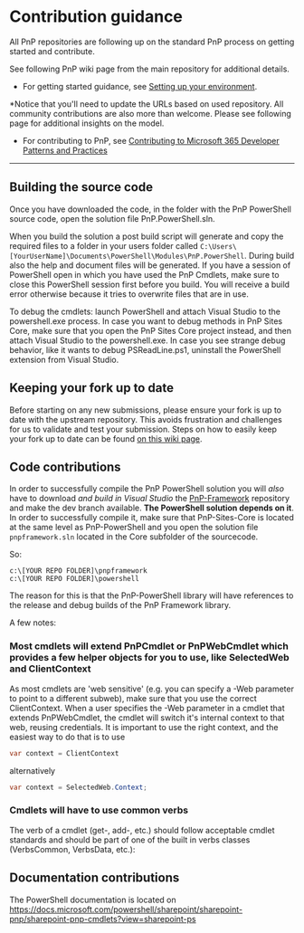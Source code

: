 # Contribution guidance

All PnP repositories are following up on the standard PnP process on getting started and contribute. 

See following PnP wiki page from the main repository for additional details. 

- For getting started guidance, see [Setting up your environment](https://github.com/PnP/PnP/wiki/Setting-up-your-environment). 

*Notice that you'll need to update the URLs based on used repository. All community contributions are also more than welcome. 
Please see following page for additional insights on the model.

- For contributing to PnP, see [Contributing to Microsoft 365 Developer Patterns and Practices](https://github.com/PnP/PnP/wiki/contributing-to-Office-365-developer-patterns-and-practices)
---

## Building the source code ##
Once you have downloaded the code, in the folder with the PnP PowerShell source code, open the solution file PnP.PowerShell.sln.

When you build the solution a post build script will generate and copy the required files to a folder in your users folder called 
`C:\Users\[YourUserName]\Documents\PowerShell\Modules\PnP.PowerShell`. During build also the help and document files will be generated. If you have a session of PowerShell open in which you have used the PnP Cmdlets, make sure to close this PowerShell session first before you build. You will receive a build error otherwise because it tries to overwrite files that are in use.

To debug the cmdlets: launch PowerShell and attach Visual Studio to the powershell.exe process. In case you want to debug methods in PnP Sites Core, make sure that you open the PnP Sites Core project instead, and then attach Visual Studio to the powershell.exe. In case you see strange debug behavior, like it wants to debug PSReadLine.ps1, uninstall the PowerShell extension from Visual Studio.

## Keeping your fork up to date
Before starting on any new submissions, please ensure your fork is up to date with the upstream repository. This avoids frustration and challenges for us to validate and test your submission. Steps on how to easily keep your fork up to date can be found [on this wiki page](https://github.com/pnp/PnP-PowerShell/wiki/Update-your-fork-with-the-latest-code).

## Code contributions
In order to successfully compile the PnP PowerShell solution you will _also_ have to download *and build in Visual Studio* the [PnP-Framework](https://github.com/pnp/pnpframework) repository and make the dev branch available. **The PowerShell solution depends on it**. In order to successfully 
compile it, make sure that PnP-Sites-Core is located at the same level as PnP-PowerShell and you open the solution file `pnpframework.sln` located in the Core subfolder of the sourcecode.

So:
```
c:\[YOUR REPO FOLDER]\pnpframework
c:\[YOUR REPO FOLDER]\powershell
```

The reason for this is that the PnP-PowerShell library will have references to the release and debug builds of the PnP Framework library.

A few notes:

### Most cmdlets will extend PnPCmdlet or PnPWebCmdlet which provides a few helper objects for you to use, like SelectedWeb and ClientContext
As most cmdlets are 'web sensitive' (e.g. you can specify a -Web parameter to point to a different subweb), make sure that you use the correct ClientContext. When a user specifies the -Web parameter
in a cmdlet that extends PnPWebCmdlet, the cmdlet will switch it's internal context to that web, reusing credentials. It is important to use the right context, and the easiest way to do that is to use

```csharp
var context = ClientContext
```

alternatively 

```csharp
var context = SelectedWeb.Context;
```

### Cmdlets will have to use common verbs
 
The verb of a cmdlet (get-, add-, etc.) should follow acceptable cmdlet standards and should be part of one of the built in verbs classes (VerbsCommon, VerbsData, etc.):

## Documentation contributions
The PowerShell documentation is located on https://docs.microsoft.com/powershell/sharepoint/sharepoint-pnp/sharepoint-pnp-cmdlets?view=sharepoint-ps
